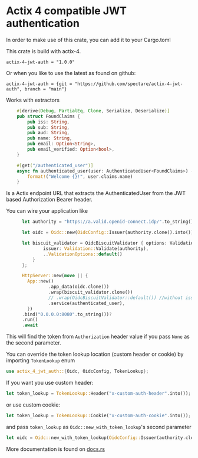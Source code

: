 # Actix 4 compatible JWT authentication

In order to make use of this crate, you can add it to your Cargo.toml

This crate is build with actix-4.

```
actix-4-jwt-auth = "1.0.0"
```

Or when you like to use the latest as found on github:

```
actix-4-jwt-auth = {git = "https://github.com/spectare/actix-4-jwt-auth", branch = "main"}
```

Works with extractors

```rust
    #[derive(Debug, PartialEq, Clone, Serialize, Deserialize)]
    pub struct FoundClaims {
        pub iss: String,
        pub sub: String,
        pub aud: String,
        pub name: String,
        pub email: Option<String>,
        pub email_verified: Option<bool>,
    }

    #[get("/authenticated_user")]
    async fn authenticated_user(user: AuthenticatedUser<FoundClaims>) -> String {
        format!("Welcome {}!", user.claims.name)
    }
```

Is a Actix endpoint URL that extracts the AuthenticatedUser from the JWT based Authorization Bearer header.

You can wire your application like

```rust
      let authority = "https://a.valid.openid-connect.idp/".to_string();

      let oidc = Oidc::new(OidcConfig::Issuer(authority.clone().into())).await.unwrap();

      let biscuit_validator = OidcBiscuitValidator { options: ValidationOptions {
              issuer: Validation::Validate(authority),
              ..ValidationOptions::default()
          }
      };

      HttpServer::new(move || {
        App::new()
                .app_data(oidc.clone())
                .wrap(biscuit_validator.clone())
                // .wrap(OidcBiscuitValidator::default()) //without issuer verification
                .service(authenticated_user),
        })
      .bind("0.0.0.0:8080".to_string())?
      .run()
      .await
```

This will find the token from `Authorization` header value if you pass `None` as the second parameter.

You can override the token lookup location (custom header or cookie) by importing `TokenLookup` enum
```rust
use actix_4_jwt_auth::{Oidc, OidcConfig, TokenLookup};
```
If you want you use custom header:
```rust
let token_lookup = TokenLookup::Header("x-custom-auth-header".into());
```
or use custom cookie:
```rust
let token_lookup = TokenLookup::Cookie("x-custom-auth-cookie".into());
```
and pass `token_lookup` as `Oidc::new_with_token_lookup`'s second parameter
```rust
let oidc = Oidc::new_with_token_lookup(OidcConfig::Issuer(authority.clone().into()), token_lookup).await.unwrap();
```

More documentation is found on [docs.rs](https://docs.rs/actix-4-jwt-auth/1.0.0/actix_4_jwt_auth/)
